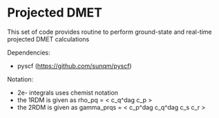 # Projected DMET

This set of code provides routine to perform ground-state and real-time projected DMET calculations

Dependencies:

- pyscf (https://github.com/sunqm/pyscf)

Notation:

- 2e- integrals uses chemist notation
- the 1RDM is given as rho_pq = < c_q^dag c_p >
- the 2RDM is given as gamma_prqs = < c_p^dag c_q^dag c_s c_r >
